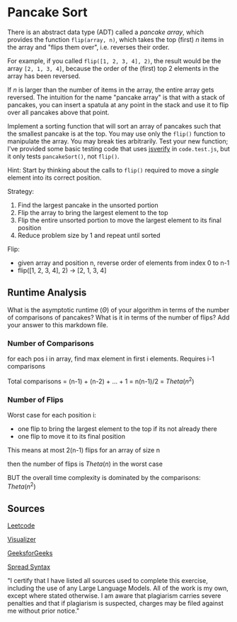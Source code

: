 # Pancake Sort

There is an abstract data type (ADT) called a *pancake array*, which provides
the function `flip(array, n)`, which takes the top (first) $n$ items in the
array and "flips them over", i.e. reverses their order. 

For example, if you called `flip([1, 2, 3, 4], 2)`, the result would
be the array  `[2, 1, 3, 4]`, because the order of the (first) top 2
elements in the array has been reversed.

If $n$ is larger than the number of items in the array, the entire array gets
reversed. The intuition for the name "pancake array" is that with a stack of
pancakes, you can insert a spatula at any point in the stack and use it to flip
over all pancakes above that point.

Implement a sorting function that will sort an array of pancakes such that the
smallest pancake is at the top. You may use only the `flip()` function to
manipulate the array. You may break ties arbitrarily. Test your new function;
I've provided some basic testing code that uses
[jsverify](https://jsverify.github.io/) in `code.test.js`, but it only tests
`pancakeSort()`, not `flip()`. 

Hint: Start by thinking about the calls to `flip()` required to move a *single*
element into its correct position.

Strategy:
  1. Find the largest pancake in the unsorted portion
  2. Flip the array to bring the largest element to the top
  3. Flip the entire unsorted portion to move the largest element to its final position
  4. Reduce problem size by 1 and repeat until sorted

Flip:
  - given array and position n, reverse order of elements from index 0 to n-1
  - flip([1, 2, 3, 4], 2) -> [2, 1, 3, 4]

## Runtime Analysis

What is the asymptotic runtime ($\Theta$) of your algorithm in terms of the
number of comparisons of pancakes? What is it in terms of the number of flips?
Add your answer to this markdown file.

### Number of Comparisons

for each pos i in array, find max element in first i elements. Requires i-1 comparisons

Total comparisons = (n-1) + (n-2) + ... + 1 = n(n-1)/2 = $Theta(n^2)$

### Number of Flips

Worst case for each position i: 

  - one flip to bring the largest element to the top if its not already there
  - one flip to move it to its final position

This means at most 2(n-1) flips for an array of size n

then the number of flips is $Theta(n)$ in the worst case

BUT the overall time complexity is dominated by the comparisons: $Theta(n^2)$

## Sources

[Leetcode](https://leetcode.com/problems/pancake-sorting/description/)

[Visualizer](https://www.sortvisualizer.com/pancakesort/)

[GeeksforGeeks](https://www.geeksforgeeks.org/pancake-sorting/)

[Spread Syntax](https://developer.mozilla.org/en-US/docs/Web/JavaScript/Reference/Operators/Spread_syntax)

"I certify that I have listed all sources used to complete this exercise, including the use of any Large Language Models. All of the work is my own, except where stated otherwise. I am aware that plagiarism carries severe penalties and that if plagiarism is suspected, charges may be filed against me without prior notice."

